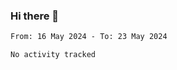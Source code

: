 ### Hi there 👋

<!--START_SECTION:waka-->

```txt
From: 16 May 2024 - To: 23 May 2024

No activity tracked
```

<!--END_SECTION:waka-->

<!--
**yqmmm/yqmmm** is a ✨ _special_ ✨ repository because its `README.md` (this file) appears on your GitHub profile.

Here are some ideas to get you started:

- 🔭 I’m currently working on ...
- 🌱 I’m currently learning ...
- 👯 I’m looking to collaborate on ...
- 🤔 I’m looking for help with ...
- 💬 Ask me about ...
- 📫 How to reach me: ...
- 😄 Pronouns: ...
- ⚡ Fun fact: ...
-->
